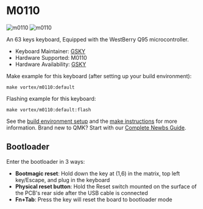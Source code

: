 # M0110 

![m0110](https://imgur.com/Of6i8EA.png)
![m0110](https://imgur.com/gTac6uu.png)

An 63 keys keyboard, Equipped with the WestBerry Q95 microcontroller.

* Keyboard Maintainer: [GSKY](https://github.com/gksygithub)
* Hardware Supported: M0110
* Hardware Availability: [GSKY](https://github.com/gskygithub/m0110_700_ansi)

Make example for this keyboard (after setting up your build environment):

    make vortex/m0110:default

Flashing example for this keyboard:

    make vortex/m0110:default:flash

See the [build environment setup](https://docs.qmk.fm/#/getting_started_build_tools) and the [make instructions](https://docs.qmk.fm/#/getting_started_make_guide) for more information. Brand new to QMK? Start with our [Complete Newbs Guide](https://docs.qmk.fm/#/newbs).

## Bootloader
Enter the bootloader in 3 ways:
* **Bootmagic reset**: Hold down the key at (1,6) in the matrix, top left key/Escape, and plug in the keyboard
* **Physical reset button**: Hold the Reset switch mounted on the surface of the PCB's rear side after the USB cable is connected
* **Fn+Tab**: Press the key will reset the board to bootloader mode
